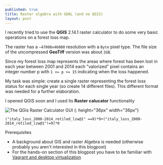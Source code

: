 ```yaml
---
published: true
title: Raster algebra with GDAL (and no QGIS)
layout: post
---
```

I recently tried to use the **QGIS** 2.14.1 raster calculator to do some very basic operations on a forest loss map. 

The raster has a `~47000x46000` resolution with a `Byte` pixel type. The file size of the uncompressed **GeoTiff** version was about `2GB`.

Since my forest loss map represents the areas where forest has been lost in each year between 2001 and 2014 each "valorized" pixel contains an integer number p with `1 <= p <= 15` indicating when the loss happened.

My task was simple: create a single raster representing the forest loss status for each single year (so create 14 different files). This different format was needed for a further elaboration.

I opened QGIS soon and I used its **Raster calucator** functionality

![The QGis Raster Calculator GUI](https://rawgit.com/f-ds/f-ds.github.io/master/public/img/raster-calculator.jpg)
{: height="36px" width="36px"}

`("italy_loss_2000-2014_retiled_lzw@1" ==9)*9+("italy_loss_2000-2014_retiled_lzw@1"!=9)*0`


Prerequisites

* A background about GIS and raster Algebra is needed (otherwise probably you aren't interested in this blogpost)
* For the hands-on section of this blogpost you have to be familiar with [Vagrant and desktop virtualization](http://f-ds.github.io/devops/2016/04/14/real-vagrant-in-2-minutes-run-ubuntu-or-centos.html)